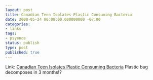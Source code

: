 ```yaml
---
layout: post
title: Canadian Teen Isolates Plastic Consuming Bacteria
date: 2008-05-24 06:08:00.000000000 -07:00
categories:
- links
tags:
- psyence
status: publish
type: post
published: true
---
```

Link: <a href="http://blog.wired.com/wiredscience/2008/05/teen-decomposes.html">Canadian Teen Isolates Plastic Consuming Bacteria</a>
Plastic bag decomposes in 3 months!?
